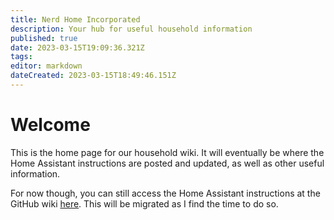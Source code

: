 ```yaml
---
title: Nerd Home Incorporated
description: Your hub for useful household information
published: true
date: 2023-03-15T19:09:36.321Z
tags: 
editor: markdown
dateCreated: 2023-03-15T18:49:46.151Z
---
```


# Welcome

This is the home page for our household wiki. It will eventually be where the Home Assistant instructions are posted and updated, as well as other useful information.

For now though, you can still access the Home Assistant instructions at the GitHub wiki [here](https://github.com/tm24fan8/Home-Assistant-Configs/wiki). This will be migrated as I find the time to do so.
